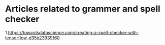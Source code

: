# Articles related to grammer and spell checker

1.https://towardsdatascience.com/creating-a-spell-checker-with-tensorflow-d35b23939f60
